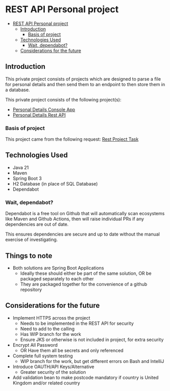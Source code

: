 # REST API Personal project

<!-- TOC -->

* [REST API Personal project](#rest-api-personal-project)
    * [Introduction](#introduction)
        * [Basis of project](#basis-of-project)
    * [Technologies Used](#technologies-used)
        * [Wait, dependabot?](#wait-dependabot)
    * [Considerations for the future](#considerations-for-the-future)

<!-- TOC -->

## Introduction

This private project consists of projects which are designed to parse
a file for personal details and then send them to
an endpoint to then store them in a database.

This private project consists of the following project(s):

- [Personal Details Console App](console-app/README.md)
- [Personal Details Rest API](rest-api/README.md)

### Basis of project

This project came from the following request:
[Rest Project Task](src/main/resources/Mini%20REST%20Project.docx)

## Technologies Used

- Java 21
- Maven
- Spring Boot 3
- H2 Database (in place of SQL Database)
- Dependabot

### Wait, dependabot?

Dependabot is a free tool on Github that will automatically scan ecosystems like Maven and Github Actions, then will
raise individual PRs if any dependencies are out of date.

This ensures dependencies are secure and up to date without the manual exercise of investigating.

## Things to note

- Both solutions are Spring Boot Applications
    - Ideally these should either be part of the same solution, OR be packaged separately to each other
    - They are packaged together for the convenience of a github repository

## Considerations for the future

- Implement HTTPS across the project
    - Needs to be implemented in the REST API for security
    - Need to add to the calling
    - Has WIP branch for the work
    - Ensure JKS or otherwise is not included in project, for extra security
- Encrypt All Password
    - OR Have them all be secrets and only referenced
- Complete full system testing
    - WIP branch for the work, but get different errors on Bash and IntelliJ
- Introduce OAUTH/API Keys/Alternative
    - Greater security of the solution
- Add validation bean to make postcode mandatory if country is United Kingdom and/or related country
